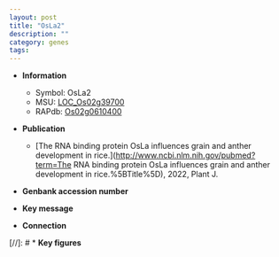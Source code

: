 ```yaml
---
layout: post
title: "OsLa2"
description: ""
category: genes
tags: 
---
```


* **Information**  
    + Symbol: OsLa2  
    + MSU: [LOC_Os02g39700](http://rice.uga.edu/cgi-bin/ORF_infopage.cgi?orf=LOC_Os02g39700)  
    + RAPdb: [Os02g0610400](http://rapdb.dna.affrc.go.jp/viewer/gbrowse_details/irgsp1?name=Os02g0610400)  

* **Publication**  
    + [The RNA binding protein OsLa influences grain and anther development in rice.](http://www.ncbi.nlm.nih.gov/pubmed?term=The RNA binding protein OsLa influences grain and anther development in rice.%5BTitle%5D), 2022, Plant J.

* **Genbank accession number**  

* **Key message**  

* **Connection**  

[//]: # * **Key figures**  


